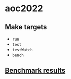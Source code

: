 # aoc2022

## Make targets
- `run`
- `test`
- `testWatch`
- `bench`

## [Benchmark results](https://wamaral.github.io/advent-of-code/2022/benchmark.html)

